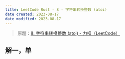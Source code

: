```yaml
---
title: LeetCode Rust - 8 - 字符串转换整数 (atoi)
date created: 2023-08-17
date modified: 2023-08-17
---
```


> 原题：[8. 字符串转换整数 (atoi) - 力扣（LeetCode）](https://leetcode.cn/problems/string-to-integer-atoi/)

## 解一，单